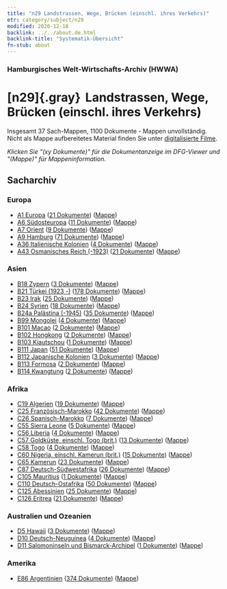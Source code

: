 ```yaml
---
title: "n29 Landstrassen, Wege, Brücken (einschl. ihres Verkehrs)"
etr: category/subject/n29
modified: 2020-12-18
backlink: ../../about.de.html
backlink-title: "Systematik-Übersicht"
fn-stub: about
---
```


### Hamburgisches Welt-Wirtschafts-Archiv (HWWA)
# [n29]{.gray}&#8201; Landstrassen, Wege, Brücken (einschl. ihres Verkehrs)&#160; 




Insgesamt 37 Sach-Mappen, 1100 Dokumente - Mappen unvollständig.
Nicht als Mappe aufbereitetes Material finden Sie unter [digitalisierte Filme](/film/h1_sh).

_Klicken Sie "(xy Dokumente)" für die Dokumentanzeige im DFG-Viewer und "(Mappe)" für Mappeninformation._

## Sacharchiv




### Europa

- [A1 Europa](../../../geo/about.de.html#A1) (<a href="https://dfg-viewer.de/show/?tx_dlf[id]=https://pm20.zbw.eu/mets/sh/1408xx/140892/1455xx/145524/public.mets.de.xml" target="_blank">21 Dokumente</a>) ([Mappe](http://purl.org/pressemappe20/folder/sh/140892,145524))
- [A6 Südosteuropa](../../../geo/about.de.html#A6) (<a href="https://dfg-viewer.de/show/?tx_dlf[id]=https://pm20.zbw.eu/mets/sh/1409xx/140900/1455xx/145524/public.mets.de.xml" target="_blank">11 Dokumente</a>) ([Mappe](http://purl.org/pressemappe20/folder/sh/140900,145524))
- [A7 Orient](../../../geo/about.de.html#A7) (<a href="https://dfg-viewer.de/show/?tx_dlf[id]=https://pm20.zbw.eu/mets/sh/1409xx/140902/1455xx/145524/public.mets.de.xml" target="_blank">9 Dokumente</a>) ([Mappe](http://purl.org/pressemappe20/folder/sh/140902,145524))
- [A9 Hamburg](../../../geo/about.de.html#A9) (<a href="https://dfg-viewer.de/show/?tx_dlf[id]=https://pm20.zbw.eu/mets/sh/1409xx/140905/1455xx/145524/public.mets.de.xml" target="_blank">71 Dokumente</a>) ([Mappe](http://purl.org/pressemappe20/folder/sh/140905,145524))
- [A36 Italienische Kolonien](../../../geo/about.de.html#A36) (<a href="https://dfg-viewer.de/show/?tx_dlf[id]=https://pm20.zbw.eu/mets/sh/1410xx/141012/1455xx/145524/public.mets.de.xml" target="_blank">4 Dokumente</a>) ([Mappe](http://purl.org/pressemappe20/folder/sh/141012,145524))
- [A43 Osmanisches Reich (-1923)](../../../geo/about.de.html#A43) (<a href="https://dfg-viewer.de/show/?tx_dlf[id]=https://pm20.zbw.eu/mets/sh/1410xx/141034/1455xx/145524/public.mets.de.xml" target="_blank">21 Dokumente</a>) ([Mappe](http://purl.org/pressemappe20/folder/sh/141034,145524))

### Asien

- [B18 Zypern](../../../geo/about.de.html#B18) (<a href="https://dfg-viewer.de/show/?tx_dlf[id]=https://pm20.zbw.eu/mets/sh/1410xx/141079/1455xx/145524/public.mets.de.xml" target="_blank">3 Dokumente</a>) ([Mappe](http://purl.org/pressemappe20/folder/sh/141079,145524))
- [B21 Türkei (1923 -)](../../../geo/about.de.html#B21) (<a href="https://dfg-viewer.de/show/?tx_dlf[id]=https://pm20.zbw.eu/mets/sh/1411xx/141111/1455xx/145524/public.mets.de.xml" target="_blank">178 Dokumente</a>) ([Mappe](http://purl.org/pressemappe20/folder/sh/141111,145524))
- [B23 Irak](../../../geo/about.de.html#B23) (<a href="https://dfg-viewer.de/show/?tx_dlf[id]=https://pm20.zbw.eu/mets/sh/1411xx/141113/1455xx/145524/public.mets.de.xml" target="_blank">25 Dokumente</a>) ([Mappe](http://purl.org/pressemappe20/folder/sh/141113,145524))
- [B24 Syrien](../../../geo/about.de.html#B24) (<a href="https://dfg-viewer.de/show/?tx_dlf[id]=https://pm20.zbw.eu/mets/sh/1411xx/141114/1455xx/145524/public.mets.de.xml" target="_blank">18 Dokumente</a>) ([Mappe](http://purl.org/pressemappe20/folder/sh/141114,145524))
- [B24a Palästina (-1945)](../../../geo/about.de.html#B24a) (<a href="https://dfg-viewer.de/show/?tx_dlf[id]=https://pm20.zbw.eu/mets/sh/1411xx/141115/1455xx/145524/public.mets.de.xml" target="_blank">35 Dokumente</a>) ([Mappe](http://purl.org/pressemappe20/folder/sh/141115,145524))
- [B99 Mongolei](../../../geo/about.de.html#B99) (<a href="https://dfg-viewer.de/show/?tx_dlf[id]=https://pm20.zbw.eu/mets/sh/1412xx/141261/1455xx/145524/public.mets.de.xml" target="_blank">4 Dokumente</a>) ([Mappe](http://purl.org/pressemappe20/folder/sh/141261,145524))
- [B101 Macao](../../../geo/about.de.html#B101) (<a href="https://dfg-viewer.de/show/?tx_dlf[id]=https://pm20.zbw.eu/mets/sh/1412xx/141267/1455xx/145524/public.mets.de.xml" target="_blank">2 Dokumente</a>) ([Mappe](http://purl.org/pressemappe20/folder/sh/141267,145524))
- [B102 Hongkong](../../../geo/about.de.html#B102) (<a href="https://dfg-viewer.de/show/?tx_dlf[id]=https://pm20.zbw.eu/mets/sh/1412xx/141268/1455xx/145524/public.mets.de.xml" target="_blank">2 Dokumente</a>) ([Mappe](http://purl.org/pressemappe20/folder/sh/141268,145524))
- [B103 Kiautschou](../../../geo/about.de.html#B103) (<a href="https://dfg-viewer.de/show/?tx_dlf[id]=https://pm20.zbw.eu/mets/sh/1261xx/126163/1455xx/145524/public.mets.de.xml" target="_blank">1 Dokumente</a>) ([Mappe](http://purl.org/pressemappe20/folder/sh/126163,145524))
- [B111 Japan](../../../geo/about.de.html#B111) (<a href="https://dfg-viewer.de/show/?tx_dlf[id]=https://pm20.zbw.eu/mets/sh/1412xx/141272/1455xx/145524/public.mets.de.xml" target="_blank">51 Dokumente</a>) ([Mappe](http://purl.org/pressemappe20/folder/sh/141272,145524))
- [B112 Japanische Kolonien](../../../geo/about.de.html#B112) (<a href="https://dfg-viewer.de/show/?tx_dlf[id]=https://pm20.zbw.eu/mets/sh/1412xx/141273/1455xx/145524/public.mets.de.xml" target="_blank">3 Dokumente</a>) ([Mappe](http://purl.org/pressemappe20/folder/sh/141273,145524))
- [B113 Formosa](../../../geo/about.de.html#B113) (<a href="https://dfg-viewer.de/show/?tx_dlf[id]=https://pm20.zbw.eu/mets/sh/1412xx/141274/1455xx/145524/public.mets.de.xml" target="_blank">2 Dokumente</a>) ([Mappe](http://purl.org/pressemappe20/folder/sh/141274,145524))
- [B114 Kwangtung](../../../geo/about.de.html#B114) (<a href="https://dfg-viewer.de/show/?tx_dlf[id]=https://pm20.zbw.eu/mets/sh/1412xx/141275/1455xx/145524/public.mets.de.xml" target="_blank">2 Dokumente</a>) ([Mappe](http://purl.org/pressemappe20/folder/sh/141275,145524))

### Afrika

- [C19 Algerien](../../../geo/about.de.html#C19) (<a href="https://dfg-viewer.de/show/?tx_dlf[id]=https://pm20.zbw.eu/mets/sh/1413xx/141354/1455xx/145524/public.mets.de.xml" target="_blank">19 Dokumente</a>) ([Mappe](http://purl.org/pressemappe20/folder/sh/141354,145524))
- [C25 Französisch-Marokko](../../../geo/about.de.html#C25) (<a href="https://dfg-viewer.de/show/?tx_dlf[id]=https://pm20.zbw.eu/mets/sh/1413xx/141358/1455xx/145524/public.mets.de.xml" target="_blank">42 Dokumente</a>) ([Mappe](http://purl.org/pressemappe20/folder/sh/141358,145524))
- [C26 Spanisch-Marokko](../../../geo/about.de.html#C26) (<a href="https://dfg-viewer.de/show/?tx_dlf[id]=https://pm20.zbw.eu/mets/sh/1413xx/141359/1455xx/145524/public.mets.de.xml" target="_blank">7 Dokumente</a>) ([Mappe](http://purl.org/pressemappe20/folder/sh/141359,145524))
- [C55 Sierra Leone](../../../geo/about.de.html#C55) (<a href="https://dfg-viewer.de/show/?tx_dlf[id]=https://pm20.zbw.eu/mets/sh/1414xx/141404/1455xx/145524/public.mets.de.xml" target="_blank">5 Dokumente</a>) ([Mappe](http://purl.org/pressemappe20/folder/sh/141404,145524))
- [C56 Liberia](../../../geo/about.de.html#C56) (<a href="https://dfg-viewer.de/show/?tx_dlf[id]=https://pm20.zbw.eu/mets/sh/1414xx/141405/1455xx/145524/public.mets.de.xml" target="_blank">4 Dokumente</a>) ([Mappe](http://purl.org/pressemappe20/folder/sh/141405,145524))
- [C57 Goldküste, einschl. Togo (brit.)](../../../geo/about.de.html#C57) (<a href="https://dfg-viewer.de/show/?tx_dlf[id]=https://pm20.zbw.eu/mets/sh/1414xx/141406/1455xx/145524/public.mets.de.xml" target="_blank">13 Dokumente</a>) ([Mappe](http://purl.org/pressemappe20/folder/sh/141406,145524))
- [C58 Togo](../../../geo/about.de.html#C58) (<a href="https://dfg-viewer.de/show/?tx_dlf[id]=https://pm20.zbw.eu/mets/sh/1414xx/141408/1455xx/145524/public.mets.de.xml" target="_blank">4 Dokumente</a>) ([Mappe](http://purl.org/pressemappe20/folder/sh/141408,145524))
- [C60 Nigeria, einschl. Kamerun (brit.)](../../../geo/about.de.html#C60) (<a href="https://dfg-viewer.de/show/?tx_dlf[id]=https://pm20.zbw.eu/mets/sh/1414xx/141409/1455xx/145524/public.mets.de.xml" target="_blank">15 Dokumente</a>) ([Mappe](http://purl.org/pressemappe20/folder/sh/141409,145524))
- [C65 Kamerun](../../../geo/about.de.html#C65) (<a href="https://dfg-viewer.de/show/?tx_dlf[id]=https://pm20.zbw.eu/mets/sh/1414xx/141410/1455xx/145524/public.mets.de.xml" target="_blank">23 Dokumente</a>) ([Mappe](http://purl.org/pressemappe20/folder/sh/141410,145524))
- [C87 Deutsch-Südwestafrika](../../../geo/about.de.html#C87) (<a href="https://dfg-viewer.de/show/?tx_dlf[id]=https://pm20.zbw.eu/mets/sh/1414xx/141450/1455xx/145524/public.mets.de.xml" target="_blank">26 Dokumente</a>) ([Mappe](http://purl.org/pressemappe20/folder/sh/141450,145524))
- [C105 Mauritius](../../../geo/about.de.html#C105) (<a href="https://dfg-viewer.de/show/?tx_dlf[id]=https://pm20.zbw.eu/mets/sh/1414xx/141469/1455xx/145524/public.mets.de.xml" target="_blank">1 Dokumente</a>) ([Mappe](http://purl.org/pressemappe20/folder/sh/141469,145524))
- [C110 Deutsch-Ostafrika](../../../geo/about.de.html#C110) (<a href="https://dfg-viewer.de/show/?tx_dlf[id]=https://pm20.zbw.eu/mets/sh/1414xx/141471/1455xx/145524/public.mets.de.xml" target="_blank">50 Dokumente</a>) ([Mappe](http://purl.org/pressemappe20/folder/sh/141471,145524))
- [C125 Abessinien](../../../geo/about.de.html#C125) (<a href="https://dfg-viewer.de/show/?tx_dlf[id]=https://pm20.zbw.eu/mets/sh/1414xx/141482/1455xx/145524/public.mets.de.xml" target="_blank">25 Dokumente</a>) ([Mappe](http://purl.org/pressemappe20/folder/sh/141482,145524))
- [C126 Eritrea](../../../geo/about.de.html#C126) (<a href="https://dfg-viewer.de/show/?tx_dlf[id]=https://pm20.zbw.eu/mets/sh/1414xx/141483/1455xx/145524/public.mets.de.xml" target="_blank">21 Dokumente</a>) ([Mappe](http://purl.org/pressemappe20/folder/sh/141483,145524))

### Australien und Ozeanien

- [D5 Hawaii](../../../geo/about.de.html#D5) (<a href="https://dfg-viewer.de/show/?tx_dlf[id]=https://pm20.zbw.eu/mets/sh/1415xx/141595/1455xx/145524/public.mets.de.xml" target="_blank">3 Dokumente</a>) ([Mappe](http://purl.org/pressemappe20/folder/sh/141595,145524))
- [D10 Deutsch-Neuguinea](../../../geo/about.de.html#D10) (<a href="https://dfg-viewer.de/show/?tx_dlf[id]=https://pm20.zbw.eu/mets/sh/1416xx/141601/1455xx/145524/public.mets.de.xml" target="_blank">4 Dokumente</a>) ([Mappe](http://purl.org/pressemappe20/folder/sh/141601,145524))
- [D11 Salomoninseln und Bismarck-Archipel](../../../geo/about.de.html#D11) (<a href="https://dfg-viewer.de/show/?tx_dlf[id]=https://pm20.zbw.eu/mets/sh/1416xx/141610/1455xx/145524/public.mets.de.xml" target="_blank">1 Dokumente</a>) ([Mappe](http://purl.org/pressemappe20/folder/sh/141610,145524))

### Amerika

- [E86 Argentinien](../../../geo/about.de.html#E86) (<a href="https://dfg-viewer.de/show/?tx_dlf[id]=https://pm20.zbw.eu/mets/sh/1416xx/141692/1455xx/145524/public.mets.de.xml" target="_blank">374 Dokumente</a>) ([Mappe](http://purl.org/pressemappe20/folder/sh/141692,145524))


